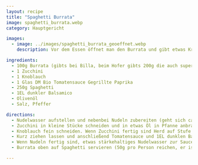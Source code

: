 ```yaml
---
layout: recipe
title: "Spaghetti Burrata"
image: spaghetti_burrata.webp
category: Hauptgericht

images:
  - image: ../images/spaghetti_burrata_geoeffnet.webp
    description: Vor dem Essen öffnet man den Burrata und gibt etwas Kräutersalz und Olivenöl drauf (eigentlich haben wir jeder nur einen halben Burrata am Teller gehabt d.h. 50g für jeden)

ingredients:
  - 100g Burrata (gibts bei Billa, beim Hofer gibts 200g die auch super sind)
  - 1 Zucchini
  - 1 Knoblauch
  - 1 Glas DM Bio Tomatensauce Gegrillte Paprika
  - 250g Spaghetti
  - 1EL dunkler Balsamico
  - Olivenöl
  - Salz, Pfeffer

directions:
  - Nudelwasser aufstellen und nebenbei Nudeln zubereiten (geht sich ca gleichzeitig aus)
  - Zucchini in kleine Stücke schneiden und in etwas Öl in Pfanne anbraten (hohe Hitze, immer kurz stehen lassen und dann schwenken, damit sie leicht bräunen und sich Röstaromen bilden). Leicht salzen und pfeffern.
  - Knoblauch fein schneiden. Wenn Zucchini fertig sind Herd auf Stufe 6 zurückdrehen und nach kurzer Wartezeit (damit Knoblauch nicht verbrennt) Knoblauch dazugeben und nochmal durchrühren und
  - Kurz ziehen lassen und anschließend Tomatensauce und 1EL dunklen Balsamicoessig (evtl auch Schärfungssauce) dazuleeren, verrühren und verkosten
  - Wenn Nudeln fertig sind, etwas stärkehaltiges Nudelwasser zur Sauce gießen bis sie eine saucenartige Konsistenz hat
  - Burrata oben auf Spaghetti servieren (50g pro Person reichen, er ist sehr sättigend)

---
```


